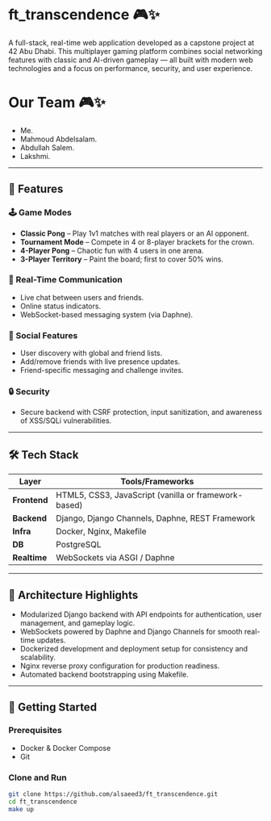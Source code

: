 # ft_transcendence 🎮✨

A full-stack, real-time web application developed as a capstone project at 42 Abu Dhabi. This multiplayer gaming platform combines social networking features with classic and AI-driven gameplay — all built with modern web technologies and a focus on performance, security, and user experience.

# Our Team 🎮✨

- Me.
- Mahmoud Abdelsalam.
- Abdullah Salem.
- Lakshmi.

---

## 🚀 Features

### 🕹️ Game Modes
- **Classic Pong** – Play 1v1 matches with real players or an AI opponent.
- **Tournament Mode** – Compete in 4 or 8-player brackets for the crown.
- **4-Player Pong** – Chaotic fun with 4 users in one arena.
- **3-Player Territory** – Paint the board; first to cover 50% wins.

### 💬 Real-Time Communication
- Live chat between users and friends.
- Online status indicators.
- WebSocket-based messaging system (via Daphne).

### 👥 Social Features
- User discovery with global and friend lists.
- Add/remove friends with live presence updates.
- Friend-specific messaging and challenge invites.

### 🔒 Security
- Secure backend with CSRF protection, input sanitization, and awareness of XSS/SQLi vulnerabilities.

---

## 🛠️ Tech Stack

| Layer        | Tools/Frameworks                                     |
|-------------|--------------------------------------------------------|
| **Frontend** | HTML5, CSS3, JavaScript (vanilla or framework-based)  |
| **Backend**  | Django, Django Channels, Daphne, REST Framework       |
| **Infra**    | Docker, Nginx, Makefile                               |
| **DB**       | PostgreSQL                                            |
| **Realtime** | WebSockets via ASGI / Daphne                          |

---

## 🧠 Architecture Highlights

- Modularized Django backend with API endpoints for authentication, user management, and gameplay logic.
- WebSockets powered by Daphne and Django Channels for smooth real-time updates.
- Dockerized development and deployment setup for consistency and scalability.
- Nginx reverse proxy configuration for production readiness.
- Automated backend bootstrapping using Makefile.

---

## 🏁 Getting Started

### Prerequisites
- Docker & Docker Compose
- Git

### Clone and Run
```bash
git clone https://github.com/alsaeed3/ft_transcendence.git
cd ft_transcendence
make up
